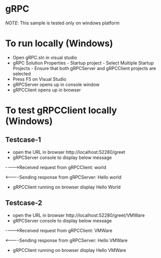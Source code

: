 # gRPC
*NOTE*: This sample is tested only on windows platform

# To run locally (Windows)
- Open gRPC.sln in visual studio
- gRPC Solution Properties - Startup project - Select Multiple Startup Projects - Ensure that both gRPCServer and gRPCClient projects are selected
- Press F5 on Visual Studio
- gRPCServer opens up in console window
- gRPCClient opens up in browser

# To test gRPCClient locally (Windows)

## Testcase-1
- open the URL in browser http://localhost:52280/greet
- gRPCServer console to display below message

---->Received request from gRPCClient: world

<----Sending response from gRPCServer: Hello world

- gRPCClient running on browser display Hello World

## Testcase-2
- open the URL in browser http://localhost:52280/greet/VMWare
- gRPCServer console to display below message

---->Received request from gRPCClient: VMWare

<----Sending response from gRPCServer: Hello VMWare

- gRPCClient running on browser display Hello VMWare